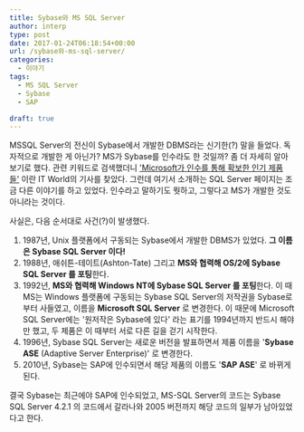 ```yaml
---
title: Sybase와 MS SQL Server
author: interp
type: post
date: 2017-01-24T06:18:54+00:00
url: /sybase와-ms-sql-server/
categories:
  - 이야기
tags:
  - MS SQL Server
  - Sybase
  - SAP

draft: true
---
```

MSSQL Server의 전신이 Sybase에서 개발한 DBMS라는 신기한(?) 말을 들었다. 독자적으로 개발한 게 아닌가? MS가 Sybase를 인수라도 한 것일까? 좀 더 자세히 알아보기로 했다. 관련 키워드로 검색했더니 ['Microsoft가 인수를 통해 확보한 인기 제품들'][1] 이란 IT World의 기사를 찾았다. 그런데 여기서 소개하는 SQL Server 페이지는 조금 다른 이야기를 하고 있었다. 인수라고 말하기도 뭣하고, 그렇다고 MS가 개발한 것도 아니라는 것이다.

사실은, 다음 순서대로 사건(?)이 발생했다.

  1. 1987년, Unix 플랫폼에서 구동되는 Sybase에서 개발한 DBMS가 있었다. **그 이름은 Sybase SQL Server 이다!**
  2. 1988년, 애쉬튼-테이트(Ashton-Tate) 그리고 **MS와 협력해 OS/2에 Sybase SQL Server 를 포팅**한다.
  3. 1992년, **MS와 협력해 Windows NT에 Sybase SQL Server 를 포팅**한다. 이 때 MS는 Windows 플랫폼에 구동되는 Sybase SQL Server의 저작권을 Sybase로부터 사들였고, 이름을 **Microsoft SQL Server** 로 변경한다. 이 때문에 Microsoft SQL Server에는 '원저작은 Sybase에 있다' 라는 표기를 1994년까지 반드시 해야만 했고, 두 제품은 이 때부터 서로 다른 길을 걷기 시작한다.
  4. 1996년, Sybase SQL Server는 새로운 버전을 발표하면서 제품 이름을 '**Sybase ASE** (Adaptive Server Enterprise)' 로 변경한다.
  5. 2010년, Sybase는 SAP에 인수되면서 해당 제품의 이름도 '**SAP ASE**' 로 바뀌게 된다.

결국 Sybase는 최근에야 SAP에 인수되었고, MS-SQL Server의 코드는 Sybase SQL Server 4.2.1 의 코드에서 갈라나와 2005 버전까지 해당 코드의 일부가 남아있었다고 한다.

 [1]: http://www.itworld.co.kr/slideshow/83414#csidx7f89e66290be484a0b6f3437a745f15
